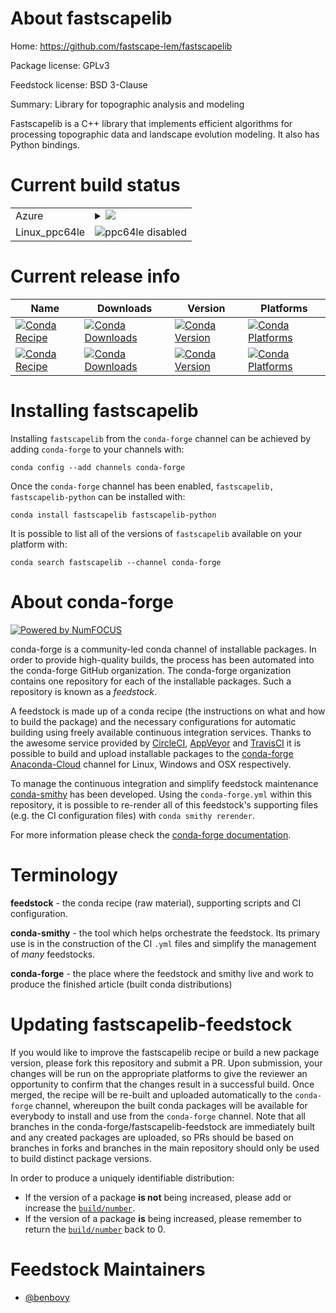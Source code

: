 About fastscapelib
==================

Home: https://github.com/fastscape-lem/fastscapelib

Package license: GPLv3

Feedstock license: BSD 3-Clause

Summary: Library for topographic analysis and modeling

Fastscapelib is a C++ library that implements efficient algorithms
for processing topographic data and landscape evolution
modeling. It also has Python bindings.


Current build status
====================


<table>
    
  <tr>
    <td>Azure</td>
    <td>
      <details>
        <summary>
          <a href="https://dev.azure.com/conda-forge/feedstock-builds/_build/latest?definitionId=4576&branchName=master">
            <img src="https://dev.azure.com/conda-forge/feedstock-builds/_apis/build/status/fastscapelib-feedstock?branchName=master">
          </a>
        </summary>
        <table>
          <thead><tr><th>Variant</th><th>Status</th></tr></thead>
          <tbody><tr>
              <td>linux</td>
              <td>
                <a href="https://dev.azure.com/conda-forge/feedstock-builds/_build/latest?definitionId=4576&branchName=master">
                  <img src="https://dev.azure.com/conda-forge/feedstock-builds/_apis/build/status/fastscapelib-feedstock?branchName=master&jobName=linux&configuration=linux_" alt="variant">
                </a>
              </td>
            </tr><tr>
              <td>osx</td>
              <td>
                <a href="https://dev.azure.com/conda-forge/feedstock-builds/_build/latest?definitionId=4576&branchName=master">
                  <img src="https://dev.azure.com/conda-forge/feedstock-builds/_apis/build/status/fastscapelib-feedstock?branchName=master&jobName=osx&configuration=osx_" alt="variant">
                </a>
              </td>
            </tr><tr>
              <td>win_cxx_compilervs2015vc14</td>
              <td>
                <a href="https://dev.azure.com/conda-forge/feedstock-builds/_build/latest?definitionId=4576&branchName=master">
                  <img src="https://dev.azure.com/conda-forge/feedstock-builds/_apis/build/status/fastscapelib-feedstock?branchName=master&jobName=win&configuration=win_cxx_compilervs2015vc14" alt="variant">
                </a>
              </td>
            </tr>
          </tbody>
        </table>
      </details>
    </td>
  </tr>
  <tr>
    <td>Linux_ppc64le</td>
    <td>
      <img src="https://img.shields.io/badge/ppc64le-disabled-lightgrey.svg" alt="ppc64le disabled">
    </td>
  </tr>
</table>

Current release info
====================

| Name | Downloads | Version | Platforms |
| --- | --- | --- | --- |
| [![Conda Recipe](https://img.shields.io/badge/recipe-fastscapelib-green.svg)](https://anaconda.org/conda-forge/fastscapelib) | [![Conda Downloads](https://img.shields.io/conda/dn/conda-forge/fastscapelib.svg)](https://anaconda.org/conda-forge/fastscapelib) | [![Conda Version](https://img.shields.io/conda/vn/conda-forge/fastscapelib.svg)](https://anaconda.org/conda-forge/fastscapelib) | [![Conda Platforms](https://img.shields.io/conda/pn/conda-forge/fastscapelib.svg)](https://anaconda.org/conda-forge/fastscapelib) |
| [![Conda Recipe](https://img.shields.io/badge/recipe-fastscapelib--python-green.svg)](https://anaconda.org/conda-forge/fastscapelib-python) | [![Conda Downloads](https://img.shields.io/conda/dn/conda-forge/fastscapelib-python.svg)](https://anaconda.org/conda-forge/fastscapelib-python) | [![Conda Version](https://img.shields.io/conda/vn/conda-forge/fastscapelib-python.svg)](https://anaconda.org/conda-forge/fastscapelib-python) | [![Conda Platforms](https://img.shields.io/conda/pn/conda-forge/fastscapelib-python.svg)](https://anaconda.org/conda-forge/fastscapelib-python) |

Installing fastscapelib
=======================

Installing `fastscapelib` from the `conda-forge` channel can be achieved by adding `conda-forge` to your channels with:

```
conda config --add channels conda-forge
```

Once the `conda-forge` channel has been enabled, `fastscapelib, fastscapelib-python` can be installed with:

```
conda install fastscapelib fastscapelib-python
```

It is possible to list all of the versions of `fastscapelib` available on your platform with:

```
conda search fastscapelib --channel conda-forge
```


About conda-forge
=================

[![Powered by NumFOCUS](https://img.shields.io/badge/powered%20by-NumFOCUS-orange.svg?style=flat&colorA=E1523D&colorB=007D8A)](http://numfocus.org)

conda-forge is a community-led conda channel of installable packages.
In order to provide high-quality builds, the process has been automated into the
conda-forge GitHub organization. The conda-forge organization contains one repository
for each of the installable packages. Such a repository is known as a *feedstock*.

A feedstock is made up of a conda recipe (the instructions on what and how to build
the package) and the necessary configurations for automatic building using freely
available continuous integration services. Thanks to the awesome service provided by
[CircleCI](https://circleci.com/), [AppVeyor](https://www.appveyor.com/)
and [TravisCI](https://travis-ci.org/) it is possible to build and upload installable
packages to the [conda-forge](https://anaconda.org/conda-forge)
[Anaconda-Cloud](https://anaconda.org/) channel for Linux, Windows and OSX respectively.

To manage the continuous integration and simplify feedstock maintenance
[conda-smithy](https://github.com/conda-forge/conda-smithy) has been developed.
Using the ``conda-forge.yml`` within this repository, it is possible to re-render all of
this feedstock's supporting files (e.g. the CI configuration files) with ``conda smithy rerender``.

For more information please check the [conda-forge documentation](https://conda-forge.org/docs/).

Terminology
===========

**feedstock** - the conda recipe (raw material), supporting scripts and CI configuration.

**conda-smithy** - the tool which helps orchestrate the feedstock.
                   Its primary use is in the construction of the CI ``.yml`` files
                   and simplify the management of *many* feedstocks.

**conda-forge** - the place where the feedstock and smithy live and work to
                  produce the finished article (built conda distributions)


Updating fastscapelib-feedstock
===============================

If you would like to improve the fastscapelib recipe or build a new
package version, please fork this repository and submit a PR. Upon submission,
your changes will be run on the appropriate platforms to give the reviewer an
opportunity to confirm that the changes result in a successful build. Once
merged, the recipe will be re-built and uploaded automatically to the
`conda-forge` channel, whereupon the built conda packages will be available for
everybody to install and use from the `conda-forge` channel.
Note that all branches in the conda-forge/fastscapelib-feedstock are
immediately built and any created packages are uploaded, so PRs should be based
on branches in forks and branches in the main repository should only be used to
build distinct package versions.

In order to produce a uniquely identifiable distribution:
 * If the version of a package **is not** being increased, please add or increase
   the [``build/number``](https://conda.io/docs/user-guide/tasks/build-packages/define-metadata.html#build-number-and-string).
 * If the version of a package **is** being increased, please remember to return
   the [``build/number``](https://conda.io/docs/user-guide/tasks/build-packages/define-metadata.html#build-number-and-string)
   back to 0.

Feedstock Maintainers
=====================

* [@benbovy](https://github.com/benbovy/)

